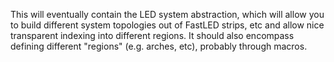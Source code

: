 This will eventually contain the LED system abstraction, which will allow
you to build different system topologies out of FastLED strips, etc and
allow nice transparent indexing into different regions. It should also
encompass defining different "regions" (e.g. arches, etc), probably
through macros.
